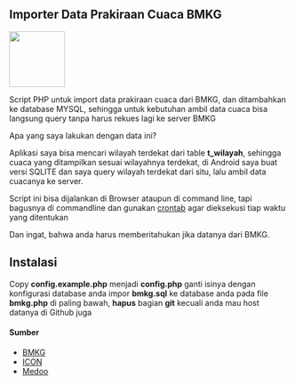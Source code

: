 
## Importer Data Prakiraan Cuaca BMKG

<img src="https://data.bmkg.go.id/include/assets/img/cuaca.svg" width="100" height="100">

Script PHP untuk import data prakiraan cuaca dari BMKG, dan ditambahkan ke database MYSQL, sehingga untuk kebutuhan ambil data cuaca bisa langsung query tanpa harus rekues lagi ke server BMKG

Apa yang saya lakukan dengan data ini?

Aplikasi saya bisa mencari wilayah terdekat dari table **t_wilayah**, sehingga cuaca yang ditampilkan sesuai wilayahnya terdekat, di Android saya buat versi SQLITE dan saya query wilayah terdekat dari situ, lalu ambil data cuacanya ke server.

Script ini bisa dijalankan di Browser ataupun di command line, tapi bagusnya di commandline dan gunakan [crontab](https://crontab.guru/#0_3_*_*_*) agar dieksekusi tiap waktu yang ditentukan

Dan ingat, bahwa anda harus memberitahukan jika datanya dari BMKG.

## Instalasi

Copy **config.example.php** menjadi **config.php**
ganti isinya dengan konfigurasi database anda
impor **bmkg.sql** ke database anda
pada file **bmkg.php** di paling bawah, **hapus** bagian **git**
kecuali anda mau host datanya di Github juga

#### Sumber
-  [BMKG](http://data.bmkg.go.id/prakiraan-cuaca/)
-  [ICON](http://www.iconarchive.com/tag/weather)
-  [Medoo](http://www.iconarchive.com/tag/weather)
